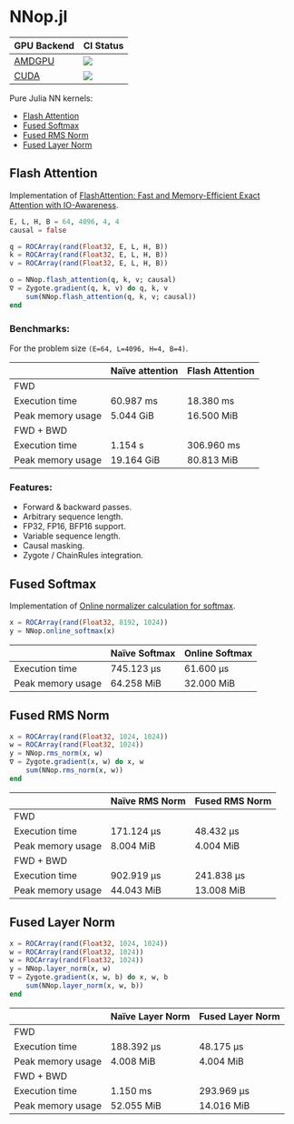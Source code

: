 # NNop.jl

|GPU Backend|CI Status|
|-|-|
|[AMDGPU](https://github.com/JuliaGPU/AMDGPU.jl)|[![][buildkite-img-amdgpu]][buildkite-url]|
|[CUDA](https://github.com/JuliaGPU/CUDA.jl)|[![][buildkite-img-cuda]][buildkite-url]|

[buildkite-img]: https://badge.buildkite.com/b30cae2b9773cfd3464e6dad35de6a4a7151a6cb161da14c33.svg?branch=master
[buildkite-img-amdgpu]: https://badge.buildkite.com/b30cae2b9773cfd3464e6dad35de6a4a7151a6cb161da14c33.svg?branch=master&step=AMDGPU%20-%20Julia%201.11
[buildkite-img-cuda]: https://badge.buildkite.com/b30cae2b9773cfd3464e6dad35de6a4a7151a6cb161da14c33.svg?branch=master&step=CUDA%20-%20Julia%201.11
[buildkite-url]: https://buildkite.com/julialang/nnop-dot-jl

Pure Julia NN kernels:

- [Flash Attention](#flash-attention)
- [Fused Softmax](#fused-softmax)
- [Fused RMS Norm](#fused-rms-norm)
- [Fused Layer Norm](#fused-layer-norm)

## Flash Attention

Implementation of [FlashAttention: Fast and Memory-Efficient Exact Attention with IO-Awareness](https://arxiv.org/abs/2205.14135).

```julia
E, L, H, B = 64, 4096, 4, 4
causal = false

q = ROCArray(rand(Float32, E, L, H, B))
k = ROCArray(rand(Float32, E, L, H, B))
v = ROCArray(rand(Float32, E, L, H, B))

o = NNop.flash_attention(q, k, v; causal)
∇ = Zygote.gradient(q, k, v) do q, k, v
    sum(NNop.flash_attention(q, k, v; causal))
end
```

### Benchmarks:

For the problem size `(E=64, L=4096, H=4, B=4)`.

||Naїve attention|Flash Attention|
|-|-|-|
|FWD|||
|Execution time|60.987 ms|18.380 ms|
|Peak memory usage|5.044 GiB|16.500 MiB|
|FWD + BWD|||
|Execution time|1.154 s|306.960 ms|
|Peak memory usage|19.164 GiB|80.813 MiB|

### Features:

- Forward & backward passes.
- Arbitrary sequence length.
- FP32, FP16, BFP16 support.
- Variable sequence length.
- Causal masking.
- Zygote / ChainRules integration.

## Fused Softmax

Implementation of [Online normalizer calculation for softmax](https://arxiv.org/abs/1805.02867).

```julia
x = ROCArray(rand(Float32, 8192, 1024))
y = NNop.online_softmax(x)
```

||Naїve Softmax|Online Softmax|
|-|-|-|
|Execution time|745.123 μs|61.600 μs|
|Peak memory usage|64.258 MiB|32.000 MiB|

## Fused RMS Norm

```julia
x = ROCArray(rand(Float32, 1024, 1024))
w = ROCArray(rand(Float32, 1024))
y = NNop.rms_norm(x, w)
∇ = Zygote.gradient(x, w) do x, w
    sum(NNop.rms_norm(x, w))
end
```

||Naїve RMS Norm|Fused RMS Norm|
|-|-|-|
|FWD|||
|Execution time|171.124 μs|48.432 μs|
|Peak memory usage|8.004 MiB|4.004 MiB|
|FWD + BWD|||
|Execution time|902.919 μs|241.838 μs|
|Peak memory usage|44.043 MiB|13.008 MiB|


## Fused Layer Norm

```julia
x = ROCArray(rand(Float32, 1024, 1024))
w = ROCArray(rand(Float32, 1024))
w = ROCArray(rand(Float32, 1024))
y = NNop.layer_norm(x, w)
∇ = Zygote.gradient(x, w, b) do x, w, b
    sum(NNop.layer_norm(x, w, b))
end
```

||Naїve Layer Norm|Fused Layer Norm|
|-|-|-|
|FWD|||
|Execution time|188.392 μs|48.175 μs|
|Peak memory usage|4.008 MiB|4.004 MiB|
|FWD + BWD|||
|Execution time|1.150 ms|293.969 μs|
|Peak memory usage|52.055 MiB|14.016 MiB|
